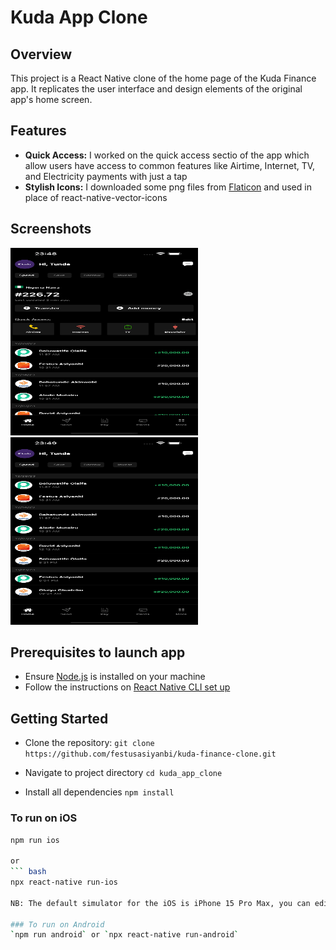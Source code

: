 # Kuda App Clone

## Overview
This project is a React Native clone of the home page of the Kuda Finance app. It replicates the user interface and design elements of the original app's home screen.

## Features
- **Quick Access:** I worked on the quick access sectio of the app which allow users have access to common features like Airtime, Internet, TV, and Electricity payments with just a tap
- **Stylish Icons:** I downloaded some png files from [Flaticon](https://www.flaticon.com/) and used in place of react-native-vector-icons

## Screenshots
<img src="./assets/images/simulator.png" alt="screenshot" width="300" height="300">
<img src="./assets/images/simulator2.png" alt="screenshot" width="300" height="300">

## Prerequisites to launch app

- Ensure [Node.js](https://nodejs.org/en) is installed on your machine
- Follow the instructions on [React Native CLI set up](https://reactnative.dev/docs/environment-setup)

## Getting Started

- Clone the repository:
`git clone https://github.com/festusasiyanbi/kuda-finance-clone.git`

- Navigate to project directory
`cd kuda_app_clone`

- Install all dependencies
`npm install`

### To run on iOS
```bash
npm run ios 

or 
``` bash 
npx react-native run-ios

NB: The default simulator for the iOS is iPhone 15 Pro Max, you can edit this in the package.json file

### To run on Android
`npm run android` or `npx react-native run-android`
